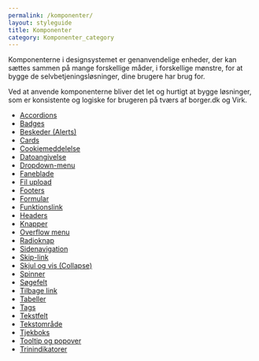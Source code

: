 ```yaml
---
permalink: /komponenter/
layout: styleguide
title: Komponenter
category: Komponenter_category
---
```

<p class="font-lead">Komponenterne i designsystemet er genanvendelige enheder, der kan sættes sammen på mange forskellige måder, i forskellige mønstre, for at bygge de selvbetjeningsløsninger, dine brugere har brug for.</p>
<p class="font-lead">Ved at anvende komponenterne bliver det let og hurtigt at bygge løsninger, som er konsistente og logiske for brugeren på tværs af borger.dk og Virk.</p>
<ul class="d-md-none">
    <li><a href="/komponenter/accordions/" class="bold-link">Accordions</a></li>
    <li><a href="/komponenter/badges/" class="bold-link">Badges</a></li>
    <li><a href="/komponenter/beskeder/" class="bold-link">Beskeder (Alerts)</a></li>
    <li><a href="/komponenter/cards/" class="bold-link">Cards</a></li>
    <li><a href="/komponenter/cookiemeddelelse/" class="bold-link">Cookiemeddelelse</a></li>
    <li><a href="/komponenter/dato-felt/" class="bold-link">Datoangivelse</a></li>
    <li><a href="/komponenter/drop-down/" class="bold-link">Dropdown-menu</a></li>
    <li><a href="/komponenter/tabnav/" class="bold-link">Faneblade</a></li>
    <li><a href="/komponenter/fil-upload//" class="bold-link">Fil upload</a></li>
    <li><a href="/komponenter/footers/" class="bold-link">Footers</a></li>
    <li><a href="/komponenter/formular/" class="bold-link">Formular</a></li>
    <li><a href="/komponenter/funktionslink/" class="bold-link">Funktionslink</a></li>
    <li><a href="/komponenter/headers/" class="bold-link">Headers</a></li>
    <li><a href="/komponenter/buttons/" class="bold-link">Knapper</a></li>
    <li><a href="/komponenter/overflowmenu/" class="bold-link">Overflow menu</a></li>
    <li><a href="/komponenter/radiobutton/" class="bold-link">Radioknap</a></li>
    <li><a href="/komponenter/sidenav/" class="bold-link">Sidenavigation</a></li>
    <li><a href="/komponenter/skip-link/" class="bold-link">Skip-link</a></li>
    <li><a href="/komponenter/collapse/" class="bold-link">Skjul og vis (Collapse)</a></li>
    <li><a href="/komponenter/spinner/" class="bold-link">Spinner</a></li>
    <li><a href="/komponenter/search/" class="bold-link">Søgefelt</a></li>
    <li><a href="/komponenter/tilbage-link/" class="bold-link">Tilbage link</a></li>
    <li><a href="/komponenter/tables/" class="bold-link">Tabeller</a></li>
    <li><a href="/komponenter/tags/" class="bold-link">Tags</a></li>
    <li><a href="/komponenter/tekstfelt/" class="bold-link">Tekstfelt</a></li>
    <li><a href="/komponenter/textarea/" class="bold-link">Tekstområde</a></li>
    <li><a href="/komponenter/tjekboks/" class="bold-link">Tjekboks</a></li>
    <li><a href="/komponenter/tooltip/" class="bold-link">Tooltip og popover</a></li>
    <li><a href="/komponenter/trinindikatorer/" class="bold-link">Trinindikatorer</a></li>
</ul>
